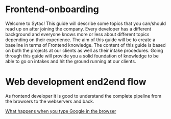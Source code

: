 # Frontend-onboarding

Welcome to Sytac! This guide will describe some topics that you can/should read up on after joining the company. Every developer has a different background and everyone knows more or less about different topics depending on their experience. The aim of this guide will be to create a baseline in terms of Frontend knowledge. The content of this guide is based on both the projects at our clients as well as their intake procedures. Going through this guide will provide you a solid foundation of knowledge to be able to go on intakes and hit the ground running at our clients.

# Web development end2end flow

As frontend developer it is good to understand the complete pipeline from the browsers to the webservers and back.

[What happens when you type Google in the browser](https://github.com/alex/what-happens-when)
